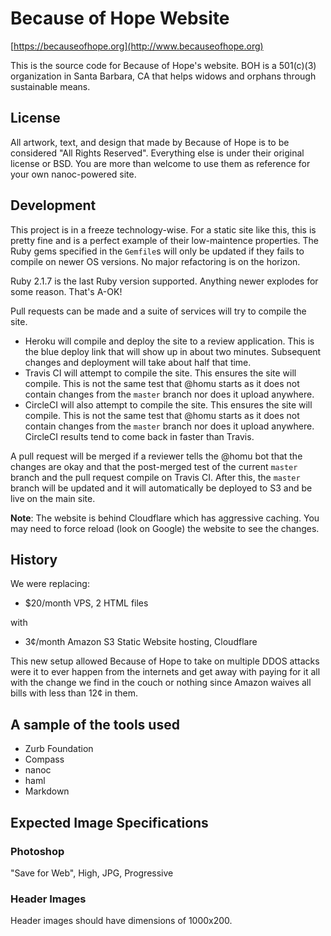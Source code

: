 # Because of Hope Website

[https://becauseofhope.org](http://www.becauseofhope.org)

This is the source code for Because of Hope's website. BOH is a 501(c)(3)
organization in Santa Barbara, CA that helps widows and orphans through
sustainable means.

## License

All artwork, text, and design that made by Because of Hope is to be considered
"All Rights Reserved". Everything else is under their original license or BSD.
You are more than welcome to use them as reference for your own nanoc-powered
site.

## Development

This project is in a freeze technology-wise. For a static site like this, this
is pretty fine and is a perfect example of their low-maintence properties.  The
Ruby gems specified in the `Gemfile`s will only be updated if they fails to
compile on newer OS versions. No major refactoring is on the horizon.

Ruby 2.1.7 is the last Ruby version supported. Anything newer explodes for some
reason. That's A-OK!

Pull requests can be made and a suite of services will try to compile the site.

* Heroku will compile and deploy the site to a review application. This is the
  blue deploy link that will show up in about two minutes. Subsequent changes
  and deployment will take about half that time.
* Travis CI will attempt to compile the site. This ensures the site will
  compile. This is not the same test that @homu starts as it does not contain
  changes from the `master` branch nor does it upload anywhere.
* CircleCI will also attempt to compile the site. This ensures the site will
  compile. This is not the same test that @homu starts as it does not contain
  changes from the `master` branch nor does it upload anywhere. CircleCI 
  results tend to come back in faster than Travis.

A pull request will be merged if a reviewer tells the @homu bot that the
changes are okay and that the post-merged test of the current `master` branch
and the pull request compile on Travis CI. After this, the `master` branch will
be updated and it will automatically be deployed to S3 and be live on the main
site.

**Note**: The website is behind Cloudflare which has aggressive caching. You
may need to force reload (look on Google) the website to see the changes.

## History

We were replacing:

* $20/month VPS, 2 HTML files

with

* 3¢/month Amazon S3 Static Website hosting, Cloudflare

This new setup allowed Because of Hope to take on multiple DDOS attacks were it
to ever happen from the internets and get away with paying for it all with the
change we find in the couch or nothing since Amazon waives all bills with less
than 12¢ in them.

## A sample of the tools used

* Zurb Foundation
* Compass
* nanoc
* haml
* Markdown

## Expected Image Specifications

### Photoshop

"Save for Web", High, JPG, Progressive


### Header Images

Header images should have dimensions of 1000x200.
